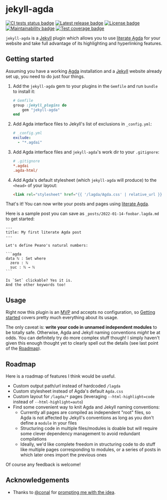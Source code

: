# jekyll-agda

[![CI tests status badge][build-shield]][build-url]
[![Latest release badge][rubygems-shield]][rubygems-url]
[![License badge][license-shield]][license-url]
[![Maintainability badge][cc-maintainability-shield]][cc-maintainability-url]
[![Test coverage badge][cc-coverage-shield]][cc-coverage-url]

[build-shield]: https://img.shields.io/github/workflow/status/paolobrasolin/jekyll-agda/CI/main?label=tests&logo=github
[build-url]: https://github.com/paolobrasolin/jekyll-agda/actions/workflows/main.yml "CI tests status"
[rubygems-shield]: https://img.shields.io/gem/v/jekyll-agda?logo=ruby
[rubygems-url]: https://rubygems.org/gems/jekyll-agda "Latest release"
[license-shield]: https://img.shields.io/github/license/paolobrasolin/jekyll-agda
[license-url]: https://github.com/paolobrasolin/jekyll-agda/blob/main/LICENSE "License"
[cc-maintainability-shield]: https://img.shields.io/codeclimate/maintainability/paolobrasolin/jekyll-agda?logo=codeclimate
[cc-maintainability-url]: https://codeclimate.com/github/paolobrasolin/jekyll-agda "Maintainability"
[cc-coverage-shield]: https://img.shields.io/codeclimate/coverage/paolobrasolin/jekyll-agda?logo=codeclimate&label=test%20coverage
[cc-coverage-url]: https://codeclimate.com/github/paolobrasolin/jekyll-agda/coverage "Test coverage"

`jekyll-agda` is a [Jekyll][jekyll-url] plugin which allows you to use [literate Agda][lagda-url] for your website and take full advantage of its highlighting and hyperlinking features.

## Getting started

Assuming you have a working [Agda][agda-url] installation and a [Jekyll][jekyll-url] website already set up, you need to do just four things.

1.  Add the `jekyll-agda` gem to your plugins in the `Gemfile` and run `bundle` to install it:

    ```ruby
    # Gemfile
    group :jekyll_plugins do
        gem "jekyll-agda"
    end
    ```

2.  Add Agda interface files to Jekyll's list of exclusions in `_config.yml`:

    ```yaml
    # _config.yml
    exclude:
      - "*.agdai"
    ```

3.  Add Agda interface files and `jekyll-agda`'s work dir to your `.gitignore`:

    ```ini
    # .gitignore
    *.agdai
    .agda-html/
    ```

4.  Add Agda's default stylesheet (which `jekyll-agda` will produce) to the `<head>` of your layout:

    ```html
    <link rel="stylesheet" href="{{ '/lagda/Agda.css' | relative_url }}" />
    ```

That's it!
You can now write your posts and pages using [literate Agda][lagda-url].

Here is a sample post you can save as `_posts/2022-01-14-foobar.lagda.md` to get started:

````
---
title: My first literate Agda post
---

Let's define Peano's natural numbers:

```agda
data ℕ : Set where
  zero : ℕ
  suc : ℕ → ℕ
```

Is `Set` clickable? Yes it is.
And the other keywords too!
````

## Usage

Right now this plugin is an [MVP][mvp-url] and accepts no configuration, so [Getting started](#getting-started) covers pretty much everything about its usage.

The only caveat is: **write your code in unnamed independent modules** to be totally safe.
Otherwise, Agda and Jekyll naming conventions _might_ be at odds.
You can definitely try do more complex stuff though!
I simply haven't given this enough thought yet to clearly spell out the details (see last point of the [Roadmap](#roadmap)).

## Roadmap

Here is a roadmap of features I think would be useful.

- Custom output path/url instead of hardcoded `/lagda`
- Custom stylesheet instead of Agda's default `Agda.css`
- Custom layout for `/lagda/*` pages (leveraging `--html-highlight=code` instead of `--html-highlight=auto`)
- Find some convenient way to knit Agda and Jekyll naming conventions:
  - Currently all pages are compiled as independent "root" files, so Agda is not affected by Jekyll's conventions as long as you don't define a `module` in your files
  - Structuring code in multiple files/modules is doable but will require some clever dependency management to avoid redundant compilations
  - Ideally, we'd like complete freedom in structuring code to do stuff like multiple pages corresponding to modules, or a series of posts in which later ones import the previous ones

Of course any feedback is welcome!

## Acknowledgements

- Thanks to [@conal](https://github.com/conal) for [prompting me with the idea](https://twitter.com/conal/status/1479884896864591874).

[jekyll-url]: https://jekyllrb.com/
[agda-url]: https://github.com/agda/agda
[lagda-url]: https://agda.readthedocs.io/en/latest/tools/literate-programming.html#literate-markdown
[mvp-url]: https://en.wikipedia.org/wiki/Minimum_viable_product
